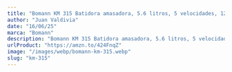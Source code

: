 ```yaml
---
title: "Bomann KM 315 Batidora amasadora, 5.6 litros, 5 velocidades, 1200 W, Incluye báscula de Cocina"
author: "Juan Valdivia"
date: "16/06/25"
marca: "Bomann"
description: "Bomann KM 315 Batidora amasadora, 5.6 litros, 5 velocidades 1200 W, Incluye báscula de cocina , Acero Inoxidable, Negro/Plateado"
urlProduct: "https://amzn.to/424FnqZ"
image: "/images/webp/bomann-km-315.webp"
slug: "km-315"
---
```

